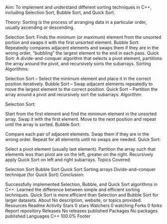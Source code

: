 Aim:
To implement and understand different sorting techniques in C++, including Selection Sort, Bubble Sort, and Quick Sort.

Theory:
Sorting is the process of arranging data in a particular order, usually ascending or descending.

Selection Sort: Finds the minimum (or maximum) element from the unsorted portion and swaps it with the first unsorted element.
Bubble Sort: Repeatedly compares adjacent elements and swaps them if they are in the wrong order, “bubbling” the largest element to the end in each pass.
Quick Sort: A divide-and-conquer algorithm that selects a pivot element, partitions the array around the pivot, and recursively sorts the subarrays.
Sorting Algorithms:

Selection Sort – Select the minimum element and place it in the correct position iteratively.
Bubble Sort – Swap adjacent elements repeatedly to move the largest element to the correct position.
Quick Sort – Partition the array around a pivot and recursively sort the subarrays.
Algorithm:

Selection Sort:

Start from the first element and find the minimum element in the unsorted array.
Swap it with the first element.
Move to the next position and repeat until the array is sorted.
Bubble Sort:

Compare each pair of adjacent elements.
Swap them if they are in the wrong order.
Repeat for all elements until no swaps are needed.
Quick Sort:

Select a pivot element (usually last element).
Partition the array such that elements less than pivot are on the left, greater on the right.
Recursively apply Quick Sort on left and right subarrays.
Topics Covered:

Selection Sort
Bubble Sort
Quick Sort
Sorting arrays
Divide-and-conquer technique (for Quick Sort)
Conclusion:

Successfully implemented Selection, Bubble, and Quick Sort algorithms in C++.
Learned the difference between simple and efficient sorting techniques.
Quick Sort is more efficient than Selection and Bubble Sort for larger datasets.
About
No description, website, or topics provided.
Resources
 Readme
 Activity
Stars
 0 stars
Watchers
 0 watching
Forks
 0 forks
Report repository
Releases
No releases published
Packages
No packages published
Languages
C++
100.0%
Footer

